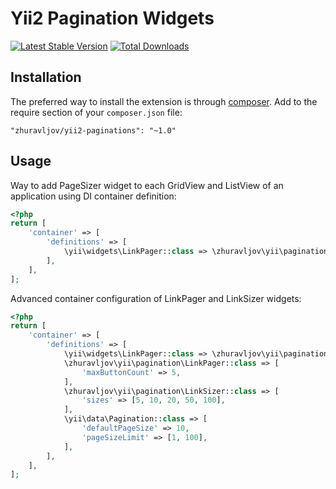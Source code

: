 Yii2 Pagination Widgets
=======================

[![Latest Stable Version](https://poser.pugx.org/zhuravljov/yii2-pagination/v/stable.svg)](https://packagist.org/packages/zhuravljov/yii2-pagination)
[![Total Downloads](https://poser.pugx.org/zhuravljov/yii2-pagination/downloads.svg)](https://packagist.org/packages/zhuravljov/yii2-pagination)

Installation
------------

The preferred way to install the extension is through [composer](http://getcomposer.org/download/).
Add to the require section of your `composer.json` file:

```
"zhuravljov/yii2-paginations": "~1.0"
```

Usage
-----

Way to add PageSizer widget to each GridView and ListView of an application
using DI container definition:

```php
<?php
return [
    'container' => [
        'definitions' => [
            \yii\widgets\LinkPager::class => \zhuravljov\yii\pagination\LinkPager::class,
        ],
    ],
];
```

Advanced container configuration of LinkPager and LinkSizer widgets:

```php
<?php
return [
    'container' => [
        'definitions' => [
            \yii\widgets\LinkPager::class => \zhuravljov\yii\pagination\LinkPager::class,
            \zhuravljov\yii\pagination\LinkPager::class => [
                'maxButtonCount' => 5,
            ],
            \zhuravljov\yii\pagination\LinkSizer::class => [
                'sizes' => [5, 10, 20, 50, 100],
            ],
            \yii\data\Pagination::class => [
                'defaultPageSize' => 10,
                'pageSizeLimit' => [1, 100],
            ],
        ],
    ],
];
```
